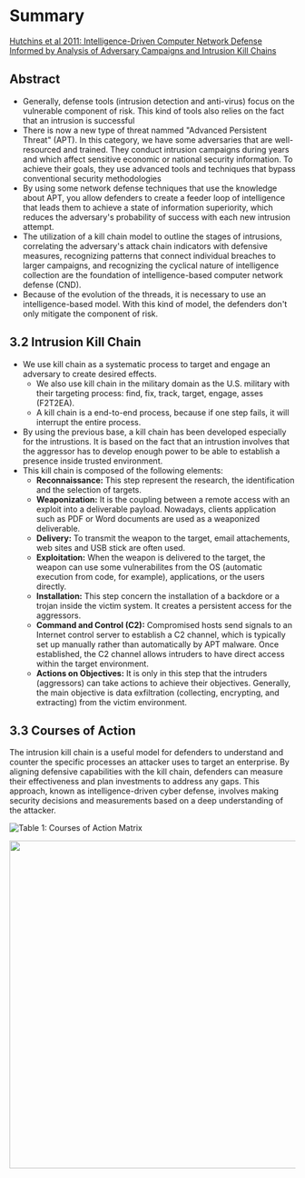 # Summary
[Hutchins et al 2011: Intelligence-Driven Computer Network Defense Informed by Analysis of Adversary Campaigns and Intrusion Kill Chains](https://lockheedmartin.com/content/dam/lockheed-martin/rms/documents/cyber/LM-White-Paper-Intel-Driven-Defense.pdf)

## Abstract

* Generally, defense tools (intrusion detection and anti-virus) focus on the vulnerable component of risk. This kind of tools also relies on the fact that an intrusion is successful
* There is now a new type of threat nammed "Advanced Persistent Threat" (APT). In this category, we have some adversaries that are well-resourced and trained. They conduct intrusion campaigns during years and which affect sensitive economic or national security information. To achieve their goals, they use advanced tools and techniques that bypass conventional security methodologies
* By using some network defense techniques that use the knowledge about APT, you allow defenders to create a feeder loop of intelligence that leads them to achieve a state of information superiority, which reduces the adversary's probability of success with each new intrusion attempt.
* The utilization of a kill chain model to outline the stages of intrusions, correlating the adversary's attack chain indicators with defensive measures, recognizing patterns that connect individual breaches to larger campaigns, and recognizing the cyclical nature of intelligence collection are the foundation of intelligence-based computer network defense (CND).
* Because of the evolution of the threads, it is necessary to use an intelligence-based model. With this kind of model, the defenders don't only mitigate the component of risk. 


## 3.2 Intrusion Kill Chain

* We use kill chain as a systematic process to target and engage an adversary to create desired effects.
  * We also use kill chain in the military domain as the U.S. military with their targeting process: find, fix, track, target, engage, asses (F2T2EA).
  * A kill chain is a end-to-end process, because if one step fails, it will interrupt the entire process.
* By using the previous base, a kill chain has been developed especially for the intrustions. It is based on the fact that an intrustion involves that the aggressor has to develop enough power to be able to establish a presence inside trusted environment.
 * This kill chain is composed of the following elements:
   * **Reconnaissance:** This step represent the research, the identification and the selection of targets.
   * **Weaponization:** It is the coupling between a remote access with an exploit into a deliverable payload. Nowadays, clients application such as PDF or Word documents are used as a weaponized deliverable.
   * **Delivery:** To transmit the weapon to the target, email attachements, web sites and USB stick are often used.
   * **Exploitation:** When the weapon is delivered to the target, the weapon can use some vulnerabilites from the OS (automatic execution from code, for example), applications, or the users directly.
   * **Installation:** This step concern the installation of a backdore or a trojan inside the victim system. It creates a persistent access for the aggressors.
   * **Command and Control (C2):** Compromised hosts send signals to an Internet control server to establish a C2 channel, which is typically set up manually rather than automatically by APT malware. Once established, the C2 channel allows intruders to have direct access within the target environment.
   * **Actions on Objectives:** It is only in this step that the intruders (aggressors) can take actions to achieve their objectives. Generally, the main objective is data exfiltration (collecting, encrypting, and extracting) from the victim environment.


## 3.3 Courses of Action
The intrusion kill chain is a useful model for defenders to understand and counter the specific processes an attacker uses to target an enterprise. By aligning defensive capabilities with the kill chain, defenders can measure their effectiveness and plan investments to address any gaps. This approach, known as intelligence-driven cyber defense, involves making security decisions and measurements based on a deep understanding of the attacker.

![Table 1: Courses of Action Matrix](https://miro.medium.com/max/903/1*7q_uh4DLZ5b62i_e8jfTxA.jpeg)
<p align="center">
  <img width="903" height="577" src="https://miro.medium.com/max/903/1*7q_uh4DLZ5b62i_e8jfTxA.jpeg">
</p>


